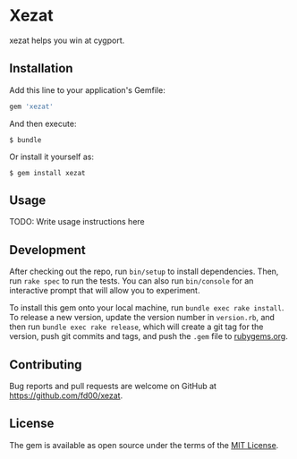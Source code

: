 # Xezat

xezat helps you win at cygport.

## Installation

Add this line to your application's Gemfile:

```ruby
gem 'xezat'
```

And then execute:

    $ bundle

Or install it yourself as:

    $ gem install xezat

## Usage

TODO: Write usage instructions here

## Development

After checking out the repo, run `bin/setup` to install dependencies. Then, run `rake spec` to run the tests. You can also run `bin/console` for an interactive prompt that will allow you to experiment.

To install this gem onto your local machine, run `bundle exec rake install`. To release a new version, update the version number in `version.rb`, and then run `bundle exec rake release`, which will create a git tag for the version, push git commits and tags, and push the `.gem` file to [rubygems.org](https://rubygems.org).

## Contributing

Bug reports and pull requests are welcome on GitHub at https://github.com/fd00/xezat.

## License

The gem is available as open source under the terms of the [MIT License](http://opensource.org/licenses/MIT).
